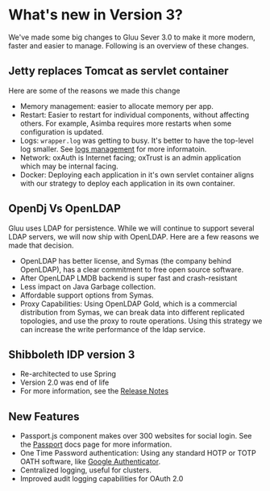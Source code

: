 # What's new in Version 3?

We've made some big changes to Gluu Sever 3.0 to make it more modern, 
faster and easier to manage. Following is an overview of these changes.

## Jetty replaces Tomcat as servlet container

Here are some of the reasons we made this change

 - Memory management: easier to allocate memory per app.
 - Restart: Easier to restart for individual components, without affecting
   others. For example, Asimba requires more restarts when some
   configuration is updated.
 - Logs: `wrapper.log` was getting to busy. It's better to have
   the top-level log smaller. See [logs management](../admin-guide/logs.md) 
   for more informatoin.
 - Network: oxAuth is Internet facing; oxTrust is an admin application
   which may be internal facing.
 - Docker: Deploying each application in it's own servlet container 
   aligns with our strategy to deploy each application in its own 
   container.

## OpenDj Vs OpenLDAP

Gluu uses LDAP for persistence. While we will continue to support 
several LDAP servers, we will now ship with OpenLDAP. Here are a few
reasons we made that decision.

 - OpenLDAP has better license, and Symas (the company behind OpenLDAP),
   has a clear commitment to free open source software.
 - After OpenLDAP LMDB backend is super fast and crash-resistant 
 - Less impact on Java Garbage collection.
 - Affordable support options from Symas.
 - Proxy Capabilities: Using OpenLDAP Gold, which is a commercial 
   distribution from Symas, we can break data into different replicated 
   topologies, and use the proxy to route operations. Using this strategy
   we can increase the write performance of the ldap service. 

## Shibboleth IDP version 3

 - Re-architected to use Spring
 - Version 2.0 was end of life
 - For more information, see the [Release Notes](https://wiki.shibboleth.net/confluence/display/IDP30/ReleaseNotes)

## New Features

 - Passport.js component makes over 300 websites for social login. See
   the [Passport](../authn-guide/passport.md) docs page for more information.
 - One Time Password authentication: Using any standard HOTP or TOTP OATH 
   software, like [Google Authenticator](https://support.google.com/accounts/answer/1066447?hl=en).
 - Centralized logging, useful for clusters.
 - Improved audit logging capabilities for OAuth 2.0